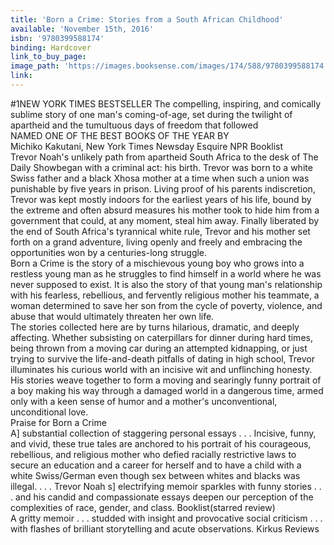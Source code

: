 ```yaml
---
title: 'Born a Crime: Stories from a South African Childhood'
available: 'November 15th, 2016'
isbn: '9780399588174'
binding: Hardcover
link_to_buy_page:
image_path: 'https://images.booksense.com/images/174/588/9780399588174.jpg'
link:
---
```



#1NEW YORK TIMES BESTSELLER The compelling, inspiring, and comically sublime story of one man's coming-of-age, set during the twilight of apartheid and the tumultuous days of freedom that followed&nbsp;
<br>NAMED ONE OF THE BEST BOOKS OF THE YEAR BY&nbsp;
<br>Michiko Kakutani, New York Times Newsday Esquire NPR Booklist&nbsp;
<br>Trevor Noah's unlikely path from apartheid South Africa to the desk of The Daily Showbegan with a criminal act: his birth. Trevor was born to a white Swiss father and a black Xhosa mother at a time when such a union was punishable by five years in prison. Living proof of his parents indiscretion, Trevor was kept mostly indoors for the earliest years of his life, bound by the extreme and often absurd measures his mother took to hide him from a government that could, at any moment, steal him away. Finally liberated by the end of South Africa's tyrannical white rule, Trevor and his mother set forth on a grand adventure, living openly and freely and embracing the opportunities won by a centuries-long struggle.&nbsp;
<br>Born a Crime is the story of a mischievous young boy who grows into a restless young man as he struggles to find himself in a world where he was never supposed to exist. It is also the story of that young man's relationship with his fearless, rebellious, and fervently religious mother his teammate, a woman determined to save her son from the cycle of poverty, violence, and abuse that would ultimately threaten her own life.&nbsp;
<br>The stories collected here are by turns hilarious, dramatic, and deeply affecting. Whether subsisting on caterpillars for dinner during hard times, being thrown from a moving car during an attempted kidnapping, or just trying to survive the life-and-death pitfalls of dating in high school, Trevor illuminates his curious world with an incisive wit and unflinching honesty. His stories weave together to form a moving and searingly funny portrait of a boy making his way through a damaged world in a dangerous time, armed only with a keen sense of humor and a mother's unconventional, unconditional love.&nbsp;
<br>Praise for Born a Crime&nbsp;
<br>A] substantial collection of staggering personal essays . . . Incisive, funny, and vivid, these true tales are anchored to his portrait of his courageous, rebellious, and religious mother who defied racially restrictive laws to secure an education and a career for herself and to have a child with a white Swiss/German even though sex between whites and blacks was illegal. . . . Trevor Noah s] electrifying memoir sparkles with funny stories . . . and his candid and compassionate essays deepen our perception of the complexities of race, gender, and class. Booklist(starred review)&nbsp;
<br>A gritty memoir . . . studded with insight and provocative social criticism . . . with flashes of brilliant storytelling and acute observations. Kirkus Reviews